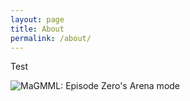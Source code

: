 ```yaml
---
layout: page
title: About
permalink: /about/
---
```


Test

![MaGMML: Episode Zero's Arena mode](/assets/screen0.png)